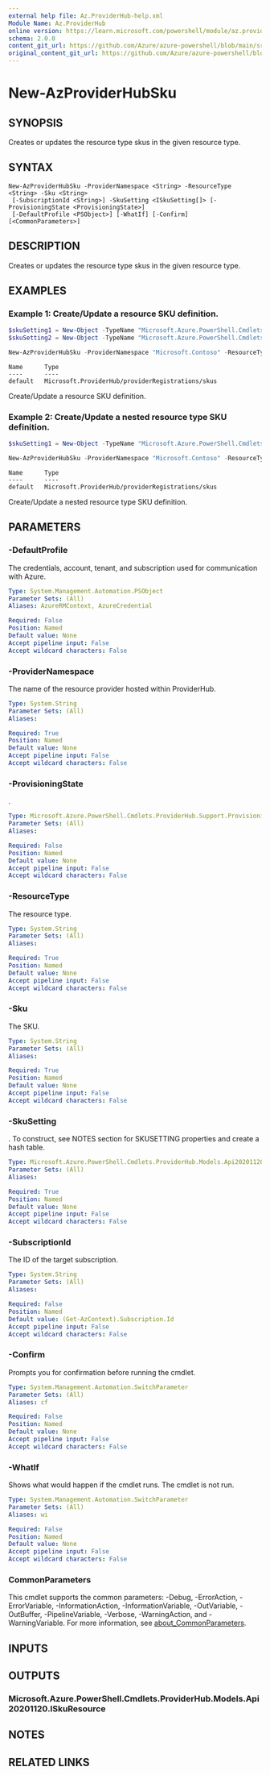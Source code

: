 ```yaml
---
external help file: Az.ProviderHub-help.xml
Module Name: Az.ProviderHub
online version: https://learn.microsoft.com/powershell/module/az.providerhub/new-azproviderhubsku
schema: 2.0.0
content_git_url: https://github.com/Azure/azure-powershell/blob/main/src/ProviderHub/ProviderHub/help/New-AzProviderHubSku.md
original_content_git_url: https://github.com/Azure/azure-powershell/blob/main/src/ProviderHub/ProviderHub/help/New-AzProviderHubSku.md
---
```


# New-AzProviderHubSku

## SYNOPSIS
Creates or updates the resource type skus in the given resource type.

## SYNTAX

```
New-AzProviderHubSku -ProviderNamespace <String> -ResourceType <String> -Sku <String>
 [-SubscriptionId <String>] -SkuSetting <ISkuSetting[]> [-ProvisioningState <ProvisioningState>]
 [-DefaultProfile <PSObject>] [-WhatIf] [-Confirm] [<CommonParameters>]
```

## DESCRIPTION
Creates or updates the resource type skus in the given resource type.

## EXAMPLES

### Example 1: Create/Update a resource SKU definition.
```powershell
$skuSetting1 = New-Object -TypeName "Microsoft.Azure.PowerShell.Cmdlets.ProviderHub.Models.Api20201120.SkuSetting" -Property @{Name = "freeSku"; Tier = "Tier1"; Kind = "Standard"}
$skuSetting2 = New-Object -TypeName "Microsoft.Azure.PowerShell.Cmdlets.ProviderHub.Models.Api20201120.SkuSetting" -Property @{Name = "freeSku2"; Tier = "Tier1"; Kind = "Standard"}

New-AzProviderHubSku -ProviderNamespace "Microsoft.Contoso" -ResourceType "testResourceType" -Sku "default" -SkuSetting $skuSetting1, $skuSetting2
```

```output
Name      Type
----      ----
default   Microsoft.ProviderHub/providerRegistrations/skus
```

Create/Update a resource SKU definition.

### Example 2: Create/Update a nested resource type SKU definition.
```powershell
$skuSetting1 = New-Object -TypeName "Microsoft.Azure.PowerShell.Cmdlets.ProviderHub.Models.Api20201120.SkuSetting" -Property @{Name = "freeSku"; Tier = "Tier1"; Kind = "Standard"}

New-AzProviderHubSku -ProviderNamespace "Microsoft.Contoso" -ResourceType "testResourceType/nestedResourceType" -Sku "default" -SkuSetting $skuSetting1
```

```output
Name      Type
----      ----
default   Microsoft.ProviderHub/providerRegistrations/skus
```

Create/Update a nested resource type SKU definition.

## PARAMETERS

### -DefaultProfile
The credentials, account, tenant, and subscription used for communication with Azure.

```yaml
Type: System.Management.Automation.PSObject
Parameter Sets: (All)
Aliases: AzureRMContext, AzureCredential

Required: False
Position: Named
Default value: None
Accept pipeline input: False
Accept wildcard characters: False
```

### -ProviderNamespace
The name of the resource provider hosted within ProviderHub.

```yaml
Type: System.String
Parameter Sets: (All)
Aliases:

Required: True
Position: Named
Default value: None
Accept pipeline input: False
Accept wildcard characters: False
```

### -ProvisioningState
.

```yaml
Type: Microsoft.Azure.PowerShell.Cmdlets.ProviderHub.Support.ProvisioningState
Parameter Sets: (All)
Aliases:

Required: False
Position: Named
Default value: None
Accept pipeline input: False
Accept wildcard characters: False
```

### -ResourceType
The resource type.

```yaml
Type: System.String
Parameter Sets: (All)
Aliases:

Required: True
Position: Named
Default value: None
Accept pipeline input: False
Accept wildcard characters: False
```

### -Sku
The SKU.

```yaml
Type: System.String
Parameter Sets: (All)
Aliases:

Required: True
Position: Named
Default value: None
Accept pipeline input: False
Accept wildcard characters: False
```

### -SkuSetting
.
To construct, see NOTES section for SKUSETTING properties and create a hash table.

```yaml
Type: Microsoft.Azure.PowerShell.Cmdlets.ProviderHub.Models.Api20201120.ISkuSetting[]
Parameter Sets: (All)
Aliases:

Required: True
Position: Named
Default value: None
Accept pipeline input: False
Accept wildcard characters: False
```

### -SubscriptionId
The ID of the target subscription.

```yaml
Type: System.String
Parameter Sets: (All)
Aliases:

Required: False
Position: Named
Default value: (Get-AzContext).Subscription.Id
Accept pipeline input: False
Accept wildcard characters: False
```

### -Confirm
Prompts you for confirmation before running the cmdlet.

```yaml
Type: System.Management.Automation.SwitchParameter
Parameter Sets: (All)
Aliases: cf

Required: False
Position: Named
Default value: None
Accept pipeline input: False
Accept wildcard characters: False
```

### -WhatIf
Shows what would happen if the cmdlet runs.
The cmdlet is not run.

```yaml
Type: System.Management.Automation.SwitchParameter
Parameter Sets: (All)
Aliases: wi

Required: False
Position: Named
Default value: None
Accept pipeline input: False
Accept wildcard characters: False
```

### CommonParameters
This cmdlet supports the common parameters: -Debug, -ErrorAction, -ErrorVariable, -InformationAction, -InformationVariable, -OutVariable, -OutBuffer, -PipelineVariable, -Verbose, -WarningAction, and -WarningVariable. For more information, see [about_CommonParameters](http://go.microsoft.com/fwlink/?LinkID=113216).

## INPUTS

## OUTPUTS

### Microsoft.Azure.PowerShell.Cmdlets.ProviderHub.Models.Api20201120.ISkuResource

## NOTES

## RELATED LINKS
